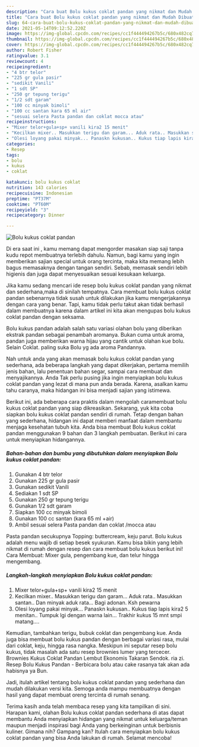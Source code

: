 ```yaml
---
description: "Cara buat Bolu kukus coklat pandan yang nikmat dan Mudah Dibuat"
title: "Cara buat Bolu kukus coklat pandan yang nikmat dan Mudah Dibuat"
slug: 64-cara-buat-bolu-kukus-coklat-pandan-yang-nikmat-dan-mudah-dibuat
date: 2021-05-14T09:12:52.220Z
image: https://img-global.cpcdn.com/recipes/cc1f444494267b5c/680x482cq70/bolu-kukus-coklat-pandan-foto-resep-utama.jpg
thumbnail: https://img-global.cpcdn.com/recipes/cc1f444494267b5c/680x482cq70/bolu-kukus-coklat-pandan-foto-resep-utama.jpg
cover: https://img-global.cpcdn.com/recipes/cc1f444494267b5c/680x482cq70/bolu-kukus-coklat-pandan-foto-resep-utama.jpg
author: Robert Fisher
ratingvalue: 3.1
reviewcount: 4
recipeingredient:
- "4 btr telor"
- "225 gr gula pasir"
- "sedikit Vanili"
- "1 sdt SP"
- "250 gr tepung terigu"
- "1/2 sdt garam"
- "100 cc minyak bimoli"
- "100 cc santan kara 65 ml air"
- "sesuai selera Pasta pandan dan coklat mocca atau"
recipeinstructions:
- "Mixer telor+gula+sp+ vanili kira2 15 menit"
- "Kecilkan mixer.. Masukkan terigu dan garam... Aduk rata.. Masukkan santan.. Dan minyak aduk rata... Bagi adonan. Ksh pewarna"
- "Olesi loyang pakai minyak... Panaskn kukusan.. Kukus tiap lapis kira2 5 menitan.. Tumpuk lgi dengan warna lain... Trakhir kukus 15 mnt smpi matang...."
categories:
- Resep
tags:
- bolu
- kukus
- coklat

katakunci: bolu kukus coklat 
nutrition: 143 calories
recipecuisine: Indonesian
preptime: "PT37M"
cooktime: "PT60M"
recipeyield: "3"
recipecategory: Dinner

---
```



![Bolu kukus coklat pandan](https://img-global.cpcdn.com/recipes/cc1f444494267b5c/680x482cq70/bolu-kukus-coklat-pandan-foto-resep-utama.jpg)

Di era  saat ini , kamu memang dapat mengorder masakan siap saji tanpa kudu repot membuatnya terlebih dahulu. Namun, bagi kamu yang ingin memberikan sajian special untuk orang tercinta, maka kita memang lebih bagus memasaknya dengan tangan sendiri. Sebab, memasak sendiri lebih higienis dan juga dapat menyesuaikan sesuai kesukaan keluarga.

Jika kamu sedang mencari ide resep bolu kukus coklat pandan yang nikmat dan sederhana,maka di sinilah tempatnya. Cara membuat bolu kukus coklat pandan  sebenarnya tidak susah untuk dilakukan jika kamu mengerjakannya dengan cara yang benar. Tapi, kamu tidak perlu takut akan tidak berhasil dalam membuatnya 
karena dalam artikel ini kita akan mengupas bolu kukus coklat pandan dengan seksama.  

Bolu kukus pandan adalah salah satu variasi olahan bolu yang diberikan ekstrak pandan sebagai penambah aromanya. Bukan cuma untuk aroma, pandan juga memberikan warna hijau yang cantik untuk olahan kue bolu. Selain Coklat. paling suka Bolu yg ada aroma Pandannya.

Nah untuk anda yang akan memasak bolu kukus coklat pandan yang sederhana, ada beberapa langkah yang dapat dikerjakan, pertama memilih jenis bahan, lalu penentuan bahan segar, sampai cara membuat dan menyajikannya. Anda Tak perlu pusing jika ingin menyiapkan bolu kukus coklat pandan yang lezat di mana pun anda berada. Karena, asalkan kamu  tahu caranya, maka hidangan ini bisa menjadi sajian yang istimewa.

Berikut ini, ada beberapa cara praktis  dalam mengolah caramembuat bolu kukus coklat pandan yang siap dikreasikan. Sekarang, yuk kita coba siapkan bolu kukus coklat pandan sendiri di rumah. Tetap dengan bahan yang sederhana, hidangan ini dapat memberi manfaat dalam membantu menjaga kesehatan tubuh kita. Anda bisa membuat Bolu kukus coklat pandan menggunakan 9 bahan dan 3 langkah pembuatan. Berikut ini cara untuk menyiapkan hidangannya.

<!--inarticleads1-->

##### Bahan-bahan dan bumbu yang dibutuhkan dalam menyiapkan Bolu kukus coklat pandan:

1. Gunakan 4 btr telor
1. Gunakan 225 gr gula pasir
1. Gunakan sedikit Vanili
1. Sediakan 1 sdt SP
1. Gunakan 250 gr tepung terigu
1. Gunakan 1/2 sdt garam
1. Siapkan 100 cc minyak bimoli
1. Gunakan 100 cc santan (kara 65 ml +air)
1. Ambil sesuai selera Pasta pandan dan coklat /mocca atau


Pasta pandan secukupnya Topping: buttercream, keju parut. Bolu kukus adalah menu wajib di setiap besek syukuran. Kamu bisa bikin yang lebih nikmat di rumah dengan resep dan cara membuat bolu kukus berikut ini! Cara Membuat: Mixer gula, pengembang kue, dan telur hingga mengembang. 

<!--inarticleads2-->

##### Langkah-langkah menyiapkan Bolu kukus coklat pandan:

1. Mixer telor+gula+sp+ vanili kira2 15 menit
1. Kecilkan mixer.. Masukkan terigu dan garam... Aduk rata.. Masukkan santan.. Dan minyak aduk rata... Bagi adonan. Ksh pewarna
1. Olesi loyang pakai minyak... Panaskn kukusan.. Kukus tiap lapis kira2 5 menitan.. Tumpuk lgi dengan warna lain... Trakhir kukus 15 mnt smpi matang....


Kemudian, tambahkan terigu, bubuk coklat dan pengembang kue. Anda juga bisa membuat bolu kukus pandan dengan berbagai variasi rasa, mulai dari coklat, keju, hingga rasa nangka. Meskipun ini seputar resep bolu kukus, tidak masalah ada satu resep brownies lumer yang tercecer. Brownies Kukus Coklat Pandan Lembut Ekonomis Takaran Sendok. ria zi. Resep Bolu Kukus Pandan - Berbicara bolu atau cake rasanya tak akan ada habisnya ya Bun. 

Jadi, itulah artikel tentang  bolu kukus coklat pandan  yang sederhana dan mudah dilakukan versi kita. Semoga anda mampu membuatnya dengan hasil yang dapat membuat oreng tercinta di rumah senang. 

Terima kasih anda telah membaca resep yang kita tampilkan di sini. Harapan kami, olahan  Bolu kukus coklat pandan sederhana di atas dapat membantu Anda menyiapkan hidangan yang nikmat untuk keluarga/teman maupun menjadi inspirasi bagi Anda yang berkeinginan untuk berbisnis kuliner. Gimana nih? Gampang kan? Itulah cara menyiapkan bolu kukus coklat pandan yang bisa Anda lakukan di rumah. Selamat mencoba!


